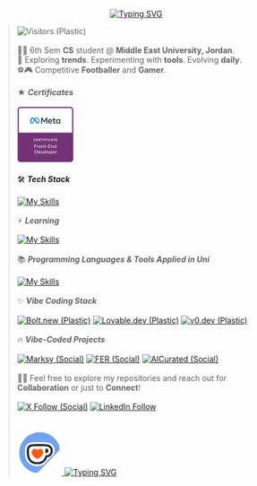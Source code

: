 <div align="center">

[![Typing SVG](https://readme-typing-svg.demolab.com?font=Roboto&size=30&duration=2500&color=9198A1FF&center=true&vCenter=true&lines=Front-End+Developer;Vibe+Coder;Knowledge+Hunter;Lifelong+Learner)](https://git.io/typing-svg)

</div>

>![Visitors (Plastic)](https://komarev.com/ghpvc/?username=mohadev01&label=Visitors&color=000000&style=plastic)\
><br/>👨‍🎓 6th Sem **CS** student @ **Middle East University, Jordan**.\
>🧠 Exploring **trends**. Experimenting with **tools**. Evolving **daily**.\
>⚽🎮 Competitive **Footballer** and **Gamer**.\
><br/>★ ***Certificates***
><br/><br/><a href="https://www.credly.com/badges/db31fe9a-140b-4226-b4ba-afa291ab77ca/public_url"><img style="width:100px; height:auto;" src="https://raw.githubusercontent.com/mohadev01-resources/Icons/refs/heads/main/Badges/meta-front-end-developer-certificate.png" alt="Meta Front-End Developer Professional Certificate Credly Badge"><a/>\
><br/>🛠️ ***Tech Stack***
><br/><br/>[![My Skills](https://skillicons.dev/icons?i=html,css,js,react,bootstrap,git,github,vercel,netlify)](https://skillicons.dev)\
><br/>⚡︎ ***Learning***
><br/><br/>[![My Skills](https://skillicons.dev/icons?i=vite,ts,tailwind,next)](https://skillicons.dev)\
><br/>📚 ***Programming Languages & Tools Applied in Uni***
><br/><br/>[![My Skills](https://skillicons.dev/icons?i=cpp,java,mysql,cs,js,php,python,vscode,visualstudio,anaconda)](https://skillicons.dev)\
><br/>✨ ***Vibe Coding Stack***
><br/><br/>[![Bolt.new (Plastic)](https://custom-icon-badges.demolab.com/badge/Bolt.new-000000?style=plastic&logo=bolt01)](https://bolt.new)
>[![Lovable.dev (Plastic)](https://custom-icon-badges.demolab.com/badge/Lovable.dev-FFFFFF?style=plastic&logo=lovable01)](https://lovable.dev)
>[![v0.dev (Plastic)](https://custom-icon-badges.demolab.com/badge/v0.dev-FFFFFF?style=plastic&logo=v01)](https://v0.dev)\
><br/>🔥 ***Vibe-Coded Projects***
><br/><br/>[![Marksy (Social)](https://custom-icon-badges.demolab.com/badge/Marksy-1A56DB?style=social&logo=marksy&logoColor=white)](https://marksy.netlify.app)
>[![FER (Social)](https://custom-icon-badges.demolab.com/badge/FER-1A56DB?style=social&logo=fer1&logoColor=white)](https://fer.lovable.app)
>[![AICurated (Social)](https://custom-icon-badges.demolab.com/badge/AICurated-1A56DB?style=social&logo=aicurated&logoColor=white)](https://aicurated.vercel.app)\
><br/>🙋‍♂ Feel free to explore my repositories and reach out for **Collaboration** or just to **Connect**!\
><br/>[![X Follow (Social)](https://custom-icon-badges.demolab.com/badge/Follow-1D9BF0?style=social&logo=x-follow&logoColor=1D9BF0)](https://x.com/mohadev01)
[![LinkedIn Follow](https://custom-icon-badges.demolab.com/badge/Connect-0A66C2?style=social&logo=linkedin-follow)](https://www.linkedin.com/in/mohadev)\
><br/><br/><a href="https://ko-fi.com/Z8Z31COJGC">
    <img style="width: 80px; height: auto;" src="https://raw.githubusercontent.com/mohadev01-resources/Icons/refs/heads/main/Ko-fi-Gifs/Sticker%20logo.gif" alt="Ko-fi">
</a>[![Typing SVG](https://readme-typing-svg.demolab.com?font=Roboto&duration=2500&pause=200&color=9198A1&center=false&vCenter=false&width=170&height=35&lines=Support;Buy+me+a+Coffee)](https://git.io/typing-svg)
